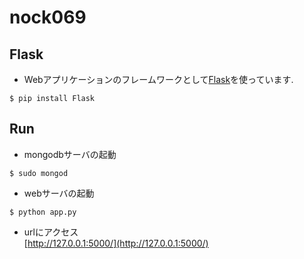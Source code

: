 # nock069

## Flask
* Webアプリケーションのフレームワークとして[Flask](http://flask.pocoo.org/)を使っています. 
```
$ pip install Flask
```

## Run
* mongodbサーバの起動
```
$ sudo mongod
```

* webサーバの起動
```
$ python app.py
```

* urlにアクセス  
[http://127.0.0.1:5000/](http://127.0.0.1:5000/)

